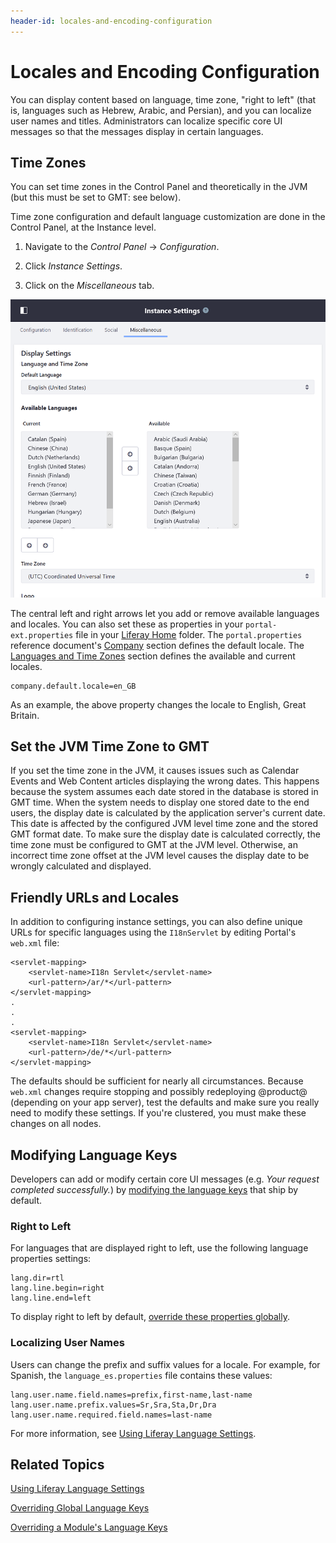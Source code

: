 ```yaml
---
header-id: locales-and-encoding-configuration
---
```


# Locales and Encoding Configuration

You can display content based on language, time zone, "right to left" (that is,
languages such as Hebrew, Arabic, and Persian), and you can localize user names
and titles. Administrators can localize specific core UI messages so that the
messages display in certain languages.

## Time Zones

You can set time zones in the Control Panel and theoretically in the JVM (but
this must be set to GMT: see below). 

Time zone configuration and default language customization are done in the
Control Panel, at the Instance level. 

1.  Navigate to the *Control Panel* &rarr; *Configuration*. 

2.  Click *Instance Settings*. 

3.  Click on the *Miscellaneous* tab. 

![Figure 1: You can change the default and available languages and the time zone in Instance Settings.](../../../images/instance-locales.png)

The central left and right arrows let you add or remove available languages and
locales. You can also set these as properties in your `portal-ext.properties`
file in your
[Liferay Home](/docs/7-1/deploy/-/knowledge_base/d/installing-liferay#liferay-home)
folder. The `portal.properties` reference document's 
[Company](@platform-ref@/7.1-latest/propertiesdoc/portal.properties.html#Company) 
section defines the default locale. The 
[Languages and Time Zones](@platform-ref@/7.1-latest/propertiesdoc/portal.properties.html#Languages%20and%20Time%20Zones)
section defines the available and current locales.

	company.default.locale=en_GB 

As an example, the above property changes the locale to English, Great Britain. 
 
## Set the JVM Time Zone to GMT

If you set the time zone in the JVM, it causes issues such as Calendar Events
and Web Content articles displaying the wrong dates. This happens because the
system assumes each date stored in the database is stored in GMT time. When the
system needs to display one stored date to the end users, the display date is
calculated by the application server's current date. This date is affected by
the configured JVM level time zone and the stored GMT format date. To make sure
the display date is calculated correctly, the time zone must be configured to
GMT at the JVM level. Otherwise, an incorrect time zone offset at the JVM level
causes the display date to be wrongly calculated and displayed. 

## Friendly URLs and Locales

In addition to configuring instance settings, you can also define unique URLs
for specific languages using the `I18nServlet` by editing Portal's `web.xml`
file: 

	<servlet-mapping>
		<servlet-name>I18n Servlet</servlet-name>
		<url-pattern>/ar/*</url-pattern>
	</servlet-mapping>
    .
    .
	.
	<servlet-mapping>
		<servlet-name>I18n Servlet</servlet-name>
		<url-pattern>/de/*</url-pattern>
	</servlet-mapping>
	
The defaults should be sufficient for nearly all circumstances. Because
`web.xml` changes require stopping and possibly redeploying @product@ (depending
on your app server), test the defaults and make sure you really need to modify
these settings. If you're clustered, you must make these changes on all nodes.

## Modifying Language Keys

Developers can add or modify certain core UI messages (e.g. *Your request
completed successfully.*) by 
[modifying the language keys](/docs/7-1/tutorials/-/knowledge_base/t/overriding-language-keys) 
that ship by default. 

### Right to Left

For languages that are displayed right to left, use the following language
properties settings:

	lang.dir=rtl
	lang.line.begin=right
	lang.line.end=left

To display right to left by default,
[override these properties globally](/docs/7-1/tutorials/-/knowledge_base/t/overriding-global-language-keys). 

### Localizing User Names

Users can change the prefix and suffix values for a locale. For example, for
Spanish, the `language_es.properties` file contains these values: 

	lang.user.name.field.names=prefix,first-name,last-name
	lang.user.name.prefix.values=Sr,Sra,Sta,Dr,Dra
	lang.user.name.required.field.names=last-name

For more information, see 
[Using Liferay Language Settings](/docs/7-1/tutorials/-/knowledge_base/t/using-liferays-language-settings).

## Related Topics

[Using Liferay Language Settings](/docs/7-1/tutorials/-/knowledge_base/t/using-liferays-language-settings)

[Overriding Global Language Keys](/docs/7-1/tutorials/-/knowledge_base/t/overriding-global-language-keys)

[Overriding a Module's Language Keys](/docs/7-1/tutorials/-/knowledge_base/t/overriding-a-modules-language-keys)
